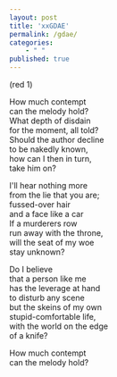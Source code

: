 ```yaml
---
layout: post
title: 'xxGDAE'
permalink: /gdae/
categories: 
    - " "
published: true
---
```


(red 1)

How much contempt  
can the melody hold?  
What depth of disdain  
for the moment, all told?   
Should the author decline  
to be nakedly known,  
how can I then in turn,   
take him on?  
  
I'll hear nothing more  
from the lie that you are;  
fussed-over hair  
and a face like a car  
If a murderers row  
run away with the throne,  
will the seat of my woe   
stay unknown?   
  
Do I believe  
that a person like me  
has the leverage at hand  
to disturb any scene  
but the skeins of my own  
stupid-comfortable life,  
with the world on the edge  
of a knife?  

How much contempt  
can the melody hold?  
